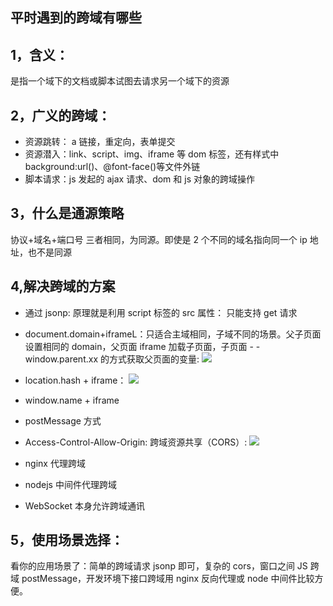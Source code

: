 <!--
 * @Description:跨域
 * @Author: xiao.zhang
 * @Date: 2020-11-10 16:12:45
 * @LastEditors: xiao.zhang
 * @LastEditTime: 2020-11-13 18:57:52
-->

## 平时遇到的跨域有哪些

## 1，含义：

是指一个域下的文档或脚本试图去请求另一个域下的资源

## 2，广义的跨域：

- 资源跳转： a 链接，重定向，表单提交
- 资源潜入：link、script、img、iframe 等 dom 标签，还有样式中 background:url()、@font-face()等文件外链
- 脚本请求：js 发起的 ajax 请求、dom 和 js 对象的跨域操作

## 3，什么是通源策略

协议+域名+端口号 三者相同，为同源。即使是 2 个不同的域名指向同一个 ip 地址，也不是同源

## 4,解决跨域的方案

- 通过 jsonp: 原理就是利用 script 标签的 src 属性： 只能支持 get 请求
- document.domain+iframeL：只适合主域相同，子域不同的场景。父子页面设置相同的 domain，父页面 iframe 加载子页面，子页面 - - window.parent.xx 的方式获取父页面的变量:
  ![](https://tva1.sinaimg.cn/large/0081Kckwgy1gkmmnxrjb6j30lf0dotaf.jpg)
- location.hash + iframe：
  ![](https://tva1.sinaimg.cn/large/0081Kckwgy1gkmmvj5lilj30lk069gm5.jpg)

- window.name + iframe
- postMessage 方式
- Access-Control-Allow-Origin: 跨域资源共享（CORS）:
  ![](https://tva1.sinaimg.cn/large/0081Kckwgy1gknpfac5jjj30l60catb2.jpg)
- nginx 代理跨域
- nodejs 中间件代理跨域
- WebSocket 本身允许跨域通讯

## 5，使用场景选择：

看你的应用场景了：简单的跨域请求 jsonp 即可，复杂的 cors，窗口之间 JS 跨域 postMessage，开发环境下接口跨域用 nginx 反向代理或 node 中间件比较方便。
